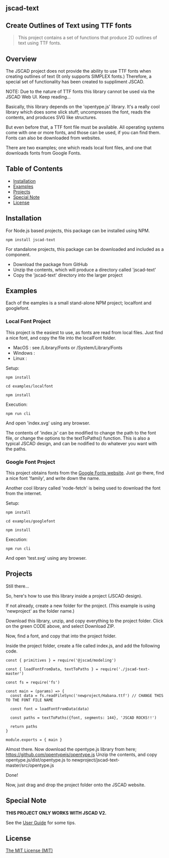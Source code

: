 ## jscad-text

## Create Outlines of Text using TTF fonts

> This project contains a set of functions that produce 2D outlines of text using TTF fonts.

## Overview

The JSCAD project does not provide the ability to use TTF fonts when creating outlines of text (It only supports SIMPLEX fonts.)
Therefore, a special set of functionality has been created to suppliment JSCAD.

NOTE: Due to the nature of TTF fonts this library cannot be used via the JSCAD Web UI. Keep reading...

Basically, this library depends on the 'opentype.js' library.
It's a really cool library which does some slick stuff; uncompresses the font, reads the contents, and produces SVG like structures.

But even before that, a TTF font file must be available.
All operating systems come with one or more fonts, and those can be used, if you can find them.
Fonts can also be downloaded from websites.

There are two examples; one which reads local font files, and one that downloads fonts from Google Fonts.

## Table of Contents

- [Installation](#installation)
- [Examples](#examples)
- [Projects](#projects)
- [Special Note](#special-note)
- [License](#license)

## Installation

For Node.js based projects, this package can be installed using NPM.
```
npm install jscad-text
```

For standalone projects, this package can be downloaded and included as a component.
- Download the package from GitHub
- Unzip the contents, which will produce a directory called 'jscad-text'
- Copy the 'jscad-text' directory into the larger project

## Examples

Each of the eamples is a small stand-alone NPM project; localfont and googlefont.

### Local Font Project

This project is the easiest to use, as fonts are read from local files.
Just find a nice font, and copy the file into the localFont folder.
- MacOS : see /Library/Fonts or /System/Library/Fonts
- Windows :
- Linux : 

Setup:
```
npm install

cd examples/localfont

npm install
```

Execution:
```
npm run cli
```
And open 'index.svg' using any browser.

The contents of 'index.js' can be modified to change the path to the font file, or change the options to the textToPaths() function.
This is also a typical JSCAD design, and can be nodified to do whatever you want with the paths.

### Google Font Project

This project obtains fonts from the [Google Fonts website](https://fonts.google.com/).
Just go there, find a nice font 'family', and write down the name.

Another cool library called 'node-fetch' is being used to download the font from the internet.

Setup:
```
npm install

cd examples/googlefont

npm install
```

Execution:
```
npm run cli
```
And open 'test.svg' using any browser.

## Projects

Still there...

So, here's how to use this library inside a project (JSCAD design).

If not already, create a new folder for the project. (This example is using 'newproject' as the folder name.)

Download this library, unzip, and copy everything to the project folder.
Click on the green CODE above, and select Download ZIP.

Now, find a font, and copy that into the project folder.

Inside the project folder, create a file called index.js, and add the following code.
```
const { primitives } = require('@jscad/modeling')

const { loadFontFromData, textToPaths } = require('./jscad-text-master')

const fs = require('fs')

const main = (params) => {
  const data = fs.readFileSync('newproject/Habana.ttf') // CHANGE THIS TO THE FONT FILE NAME

  const font = loadFontFromData(data)

  const paths = textToPaths({font, segments: 144}, 'JSCAD ROCKS!!')

  return paths
}

module.exports = { main }
```

Almost there. Now download the opentype.js library from here; https://github.com/opentypejs/opentype.js
Unzip the contents, and copy opentype.js/dist/opentype.js to newproject/jscad-text-master/src/opentype.js

Done!

Now, just drag and drop the project folder onto the JSCAD website.

## Special Note

**THIS PROJECT ONLY WORKS WITH JSCAD V2.**

See the [User Guide](https://openjscad.xyz/guide.html) for some tips.

## License

[The MIT License (MIT)](./LICENSE)

